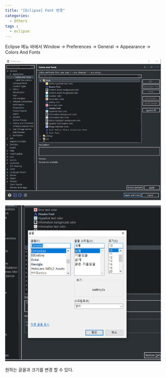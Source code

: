 ```yaml
---
title: "[Eclipse] Font 변경"
categories: 
  - Others
tags : 
  - eclipse
---
```


Eclipse 메뉴 바에서 Window -> Preferences -> General -> Appearance -> Colors And Fonts

![IMAGE1](/assets/images/post/2019-10-07-eclipse-change-font-image1.PNG)

![IMAGE2](/assets/images/post/2019-10-07-eclipse-change-font-image2.PNG)

원하는 글꼴과 크기를 변경 할 수 있다.